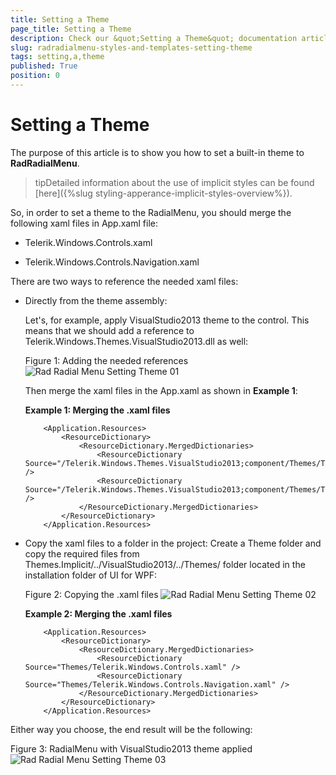 ```yaml
---
title: Setting a Theme
page_title: Setting a Theme
description: Check our &quot;Setting a Theme&quot; documentation article for the RadRadialMenu {{ site.framework_name }} control.
slug: radradialmenu-styles-and-templates-setting-theme
tags: setting,a,theme
published: True
position: 0
---
```


# Setting a Theme

The purpose of this article is to show you how to set a built-in theme to __RadRadialMenu__.

>tipDetailed information about the use of implicit styles can be found [here]({%slug styling-apperance-implicit-styles-overview%}).

So, in order to set a theme to the RadialMenu, you should merge the following xaml files in App.xaml file:        

* Telerik.Windows.Controls.xaml

* Telerik.Windows.Controls.Navigation.xaml

There are two ways to reference the needed xaml files:

* Directly from the theme assembly: 
	
	Let's, for example, apply VisualStudio2013 theme to the control. This means that we should add a reference to Telerik.Windows.Themes.VisualStudio2013.dll as well:
	
	Figure 1: Adding the needed references	
	![Rad Radial Menu Setting Theme 01](images/RadRadialMenu_Setting_Theme_01.png)
	
	Then merge the xaml files in the App.xaml as shown in __Example 1__:

	__Example 1: Merging the .xaml files__

	```XAML
		<Application.Resources>
		    <ResourceDictionary>
		        <ResourceDictionary.MergedDictionaries>
		            <ResourceDictionary Source="/Telerik.Windows.Themes.VisualStudio2013;component/Themes/Telerik.Windows.Controls.xaml" />
		            <ResourceDictionary Source="/Telerik.Windows.Themes.VisualStudio2013;component/Themes/Telerik.Windows.Controls.Navigation.xaml" />
		        </ResourceDictionary.MergedDictionaries>
		    </ResourceDictionary>
		</Application.Resources>
	```

* Copy the xaml files to a folder in the project: Create a Theme folder and copy the required files from Themes.Implicit/../VisualStudio2013/../Themes/ folder located in the installation folder of UI for WPF:

	Figure 2: Copying the .xaml files
	![Rad Radial Menu Setting Theme 02](images/RadRadialMenu_Setting_Theme_02.png)

	__Example 2: Merging the .xaml files__

	```XAML
		<Application.Resources>
		    <ResourceDictionary>
		        <ResourceDictionary.MergedDictionaries>
		            <ResourceDictionary Source="Themes/Telerik.Windows.Controls.xaml" />
		            <ResourceDictionary Source="Themes/Telerik.Windows.Controls.Navigation.xaml" />
		        </ResourceDictionary.MergedDictionaries>
		    </ResourceDictionary>
		</Application.Resources>
	```

Either way you choose, the end result will be the following:

Figure 3: RadialMenu with VisualStudio2013 theme applied
![Rad Radial Menu Setting Theme 03](images/RadRadialMenu_Setting_Theme_03.png)
